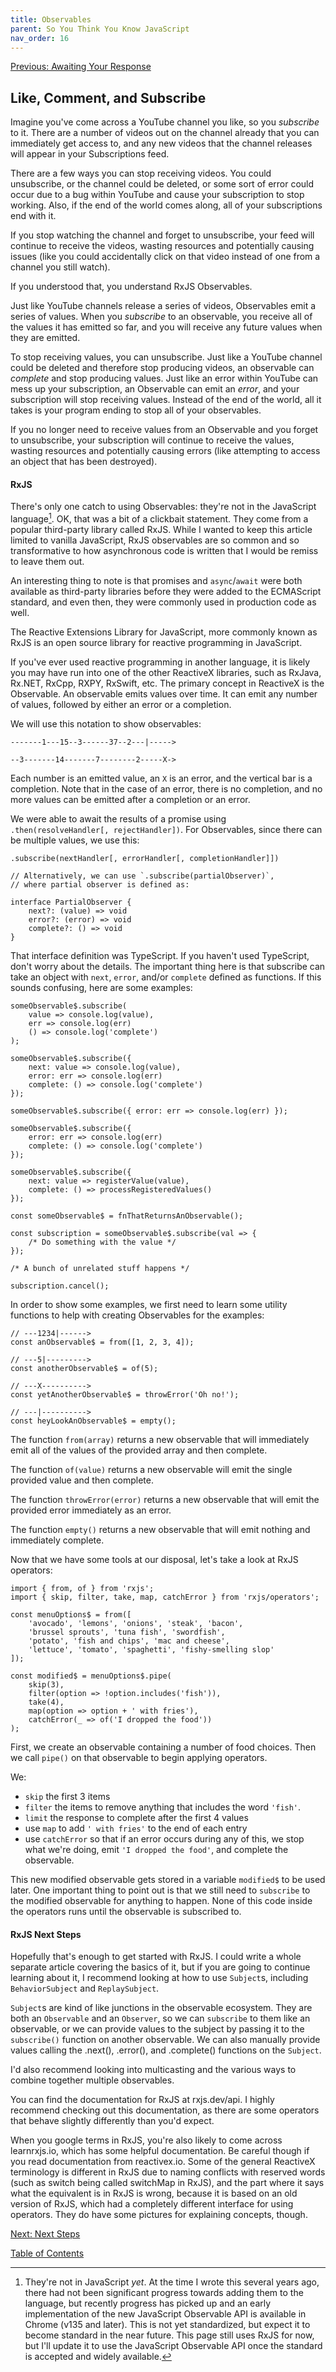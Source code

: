 ```yaml
---
title: Observables
parent: So You Think You Know JavaScript
nav_order: 16
---
```

[Previous: Awaiting Your Response](15-async-await.md)

## Like, Comment, and Subscribe
Imagine you've come across a YouTube channel you like, so you _subscribe_ to it. There are a number of videos out on the channel already that you can immediately get access to, and any new videos that the channel releases will appear in your Subscriptions feed.

There are a few ways you can stop receiving videos. You could unsubscribe, or the channel could be deleted, or some sort of error could occur due to a bug within YouTube and cause your subscription to stop working. Also, if the end of the world comes along, all of your subscriptions end with it.

If you stop watching the channel and forget to unsubscribe, your feed will continue to receive the videos, wasting resources and potentially causing issues (like you could accidentally click on that video instead of one from a channel you still watch).

If you understood that, you understand RxJS Observables.

Just like YouTube channels release a series of videos, Observables emit a series of values. When you _subscribe_ to an observable, you receive all of the values it has emitted so far, and you will receive any future values when they are emitted.

To stop receiving values, you can unsubscribe. Just like a YouTube channel could be deleted and therefore stop producing videos, an observable can _complete_ and stop producing values. Just like an error within YouTube can mess up your subscription, an Observable can emit an _error_, and your subscription will stop receiving values. Instead of the end of the world, all it takes is your program ending to stop all of your observables.

If you no longer need to receive values from an Observable and you forget to unsubscribe, your subscription will continue to receive the values, wasting resources and potentially causing errors (like attempting to access an object that has been destroyed).

#### RxJS
There's only one catch to using Observables: they're not in the JavaScript language[^1]. OK, that was a bit of a clickbait statement. They come from a popular third-party library called RxJS. While I wanted to keep this article limited to vanilla JavaScript, RxJS observables are so common and so transformative to how asynchronous code is written that I would be remiss to leave them out.

An interesting thing to note is that promises and `async`/`await` were both available as third-party libraries before they were added to the ECMAScript standard, and even then, they were commonly used in production code as well.

The Reactive Extensions Library for JavaScript, more commonly known as RxJS is an open source library for reactive programming in JavaScript.

If you've ever used reactive programming in another language, it is likely you may have run into one of the other ReactiveX libraries, such as RxJava, Rx.NET, RxCpp, RXPY, RxSwift, etc. The primary concept in ReactiveX is the Observable. An observable emits values over time. It can emit any number of values, followed by either an error or a completion.

We will use this notation to show observables:
```
-------1---15--3------37--2---|----->

--3-------14-------7--------2-----X->
```
Each number is an emitted value, an `X` is an error, and the vertical bar is a completion. Note that in the case of an error, there is no completion, and no more values can be emitted after a completion or an error.

We were able to await the results of a promise using `.then(resolveHandler[, rejectHandler])`. For Observables, since there can be multiple values, we use this:
```
.subscribe(nextHandler[, errorHandler[, completionHandler]])

// Alternatively, we can use `.subscribe(partialObserver)`,
// where partial observer is defined as:

interface PartialObserver {
    next?: (value) => void
    error?: (error) => void
    complete?: () => void
}
```
That interface definition was TypeScript. If you haven't used TypeScript, don't worry about the details. The important thing here is that subscribe can take an object with `next`, `error`, and/or `complete` defined as functions. If this sounds confusing, here are some examples:

```
someObservable$.subscribe(
    value => console.log(value),
    err => console.log(err)
    () => console.log('complete')
);

someObservable$.subscribe({
    next: value => console.log(value),
    error: err => console.log(err)
    complete: () => console.log('complete')
});

someObservable$.subscribe({ error: err => console.log(err) });

someObservable$.subscribe({
    error: err => console.log(err)
    complete: () => console.log('complete')
});

someObservable$.subscribe({
    next: value => registerValue(value),
    complete: () => processRegisteredValues()
});
```

```
const someObservable$ = fnThatReturnsAnObservable();

const subscription = someObservable$.subscribe(val => {
    /* Do something with the value */
});

/* A bunch of unrelated stuff happens */

subscription.cancel();
```

In order to show some examples, we first need to learn some utility functions to help with creating Observables for the examples:

```
// ---1234|------>
const anObservable$ = from([1, 2, 3, 4]);

// ---5|--------->
const anotherObservable$ = of(5);

// ---X---------->
const yetAnotherObservable$ = throwError('Oh no!');

// ---|---------->
const heyLookAnObservable$ = empty();
```
The function `from(array)` returns a new observable that will immediately emit all of the values of the provided array and then complete.

The function `of(value)` returns a new observable will emit the single provided value and then complete.

The function `throwError(error)` returns a new observable that will emit the provided error immediately as an error.

The function `empty()` returns a new observable that will emit nothing and immediately complete.


Now that we have some tools at our disposal, let's take a look at RxJS operators:

```
import { from, of } from 'rxjs';
import { skip, filter, take, map, catchError } from 'rxjs/operators';

const menuOptions$ = from([
    'avocado', 'lemons', 'onions', 'steak', 'bacon',
    'brussel sprouts', 'tuna fish', 'swordfish',
    'potato', 'fish and chips', 'mac and cheese',
    'lettuce', 'tomato', 'spaghetti', 'fishy-smelling slop'
]);

const modified$ = menuOptions$.pipe(
    skip(3),
    filter(option => !option.includes('fish')),
    take(4),
    map(option => option + ' with fries'),
    catchError(_ => of('I dropped the food'))
);
```
First, we create an observable containing a number of food choices. Then we call `pipe()` on that observable to begin applying operators.

We:
- `skip` the first 3 items
- `filter` the items to remove anything that includes the word `'fish'`. 
- `limit` the response to complete after the first 4 values  
- use `map` to add `' with fries'` to the end of each entry
- use `catchError` so that if an error occurs during any of this, we stop what we're doing, emit `'I dropped the food'`, and complete the observable.

This new modified observable gets stored in a variable `modified$` to be used later. One important thing to point out is that we still need to `subscribe` to the modified observable for anything to happen. None of this code inside the operators runs until the observable is subscribed to.

#### RxJS Next Steps
Hopefully that's enough to get started with RxJS. I could write a whole separate article covering the basics of it, but if you are going to continue learning about it, I recommend looking at how to use `Subject`s, including `BehaviorSubject` and `ReplaySubject`.

`Subject`s are kind of like junctions in the observable ecosystem. They are both an `Observable` and an `Observer`, so we can `subscribe` to them like an observable, or we can provide values to the subject by passing it to the `subscribe()` function on another observable. We can also manually provide values calling the .next(), .error(), and .complete() functions on the `Subject`.

I'd also recommend looking into multicasting and the various ways to combine together multiple observables.

You can find the documentation for RxJS at rxjs.dev/api. I highly recommend checking out this documentation, as there are some operators that behave slightly differently than you'd expect.

When you google terms in RxJS, you're also likely to come across learnrxjs.io, which has some helpful documentation. Be careful though if you read documentation from reactivex.io. Some of the general ReactiveX terminology is different in RxJS due to naming conflicts with reserved words (such as switch being called switchMap in RxJS), and the part where it says what the equivalent is in RxJS is wrong, because it is based on an old version of RxJS, which had a completely different interface for using operators. They do have some pictures for explaining concepts, though.

[^1]: They're not in JavaScript _yet_. At the time I wrote this several years ago, there had not been significant progress towards adding them to the language, but recently progress has picked up and an early implementation of the new JavaScript Observable API is available in Chrome (v135 and later). This is not yet standardized, but expect it to become standard in the near future. This page still uses RxJS for now, but I'll update it to use the JavaScript Observable API once the standard is accepted and widely available.

[Next: Next Steps](17-next-steps.md)

[Table of Contents](index)
